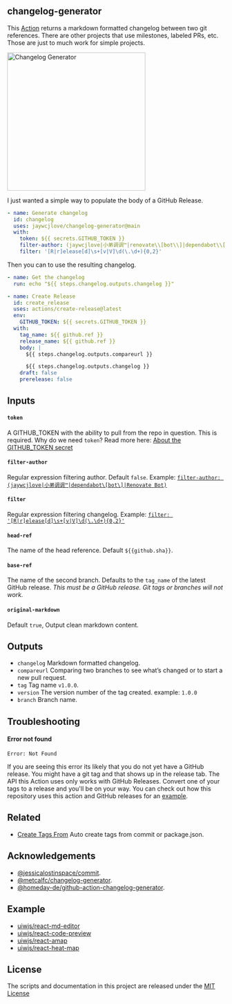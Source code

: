 changelog-generator
----

This [Action](https://github.com/actions) returns a markdown formatted changelog between two git references. There are other projects that use milestones, labeled PRs, etc. Those are just to much work for simple projects.

<a target="__blank" href="https://github.com/jaywcjlove/changelog-generator/releases">
  <img src="https://user-images.githubusercontent.com/1680273/103605228-53636b80-4f4e-11eb-9fa3-c53e7358f645.png" height="320" alt="Changelog Generator" />
</a>

I just wanted a simple way to populate the body of a GitHub Release.


```yml
- name: Generate changelog
  id: changelog
  uses: jaywcjlove/changelog-generator@main
  with:
    token: ${{ secrets.GITHUB_TOKEN }}
    filter-author: (jaywcjlove|小弟调调™|renovate\\[bot\\]|dependabot\\[bot\\]|Renovate Bot)
    filter: '[R|r]elease[d]\s+[v|V]\d(\.\d+){0,2}'
```

Then you can to use the resulting changelog.

```yml
- name: Get the changelog
  run: echo "${{ steps.changelog.outputs.changelog }}"

- name: Create Release
  id: create_release
  uses: actions/create-release@latest
  env:
    GITHUB_TOKEN: ${{ secrets.GITHUB_TOKEN }}
  with:
    tag_name: ${{ github.ref }}
    release_name: ${{ github.ref }}
    body: |
      ${{ steps.changelog.outputs.compareurl }}

      ${{ steps.changelog.outputs.changelog }}
    draft: false
    prerelease: false
```

## Inputs

#### `token`

A GITHUB_TOKEN with the ability to pull from the repo in question. This is required. Why do we need `token`? Read more here: [About the GITHUB_TOKEN secret](https://help.github.com/en/actions/automating-your-workflow-with-github-actions/authenticating-with-the-github_token#about-the-github_token-secret)

#### `filter-author`

Regular expression filtering author. Default `false`. Example: [`filter-author: (jaywcjlove|小弟调调™|dependabot\[bot\]|Renovate Bot)`](https://github.com/jaywcjlove/changelog-generator/blob/f48f63cdb5f3c5d8b6499c6d96e3450ee7bdb9f5/.github/workflows/changelog.yml#L17)

#### `filter`

Regular expression filtering changelog. Example: [`filter: '[R|r]elease[d]\s+[v|V]\d(\.\d+){0,2}'`](https://github.com/jaywcjlove/changelog-generator/blob/b372394a4e7265d4041c479b4d1f515a9c21ec37/.github/workflows/release.yml#L21)

#### `head-ref`

The name of the head reference. Default `${{github.sha}}`.

#### `base-ref`

The name of the second branch. Defaults to the `tag_name` of the latest GitHub release. *This must be a GitHub release. Git tags or branches will not work.*

#### `original-markdown`

Default `true`, Output clean markdown content.

## Outputs

- `changelog` Markdown formatted changelog.
- `compareurl` Comparing two branches to see what’s changed or to start a new pull request.
- `tag` Tag name `v1.0.0`.
- `version` The version number of the tag created. example: `1.0.0`
- `branch` Branch name.

## Troubleshooting

#### Error not found

```
Error: Not Found
```

If you are seeing this error its likely that you do not yet have a GitHub release. You might have a git tag and that shows up in the release tab. The
API this Action uses only works with GitHub Releases. Convert one of your tags to a release and you'll be on your way. You can check out how this
repository uses this action and GitHub releases for an [example](https://github.com/jaywcjlove/changelog-generator/blob/600f36ff605c63a74a264ab324247f0c392bf7a2/.github/workflows/changelog.yml#L12-L18).

## Related

- [Create Tags From](https://github.com/jaywcjlove/create-tag-action) Auto create tags from commit or package.json.

## Acknowledgements

- [@jessicalostinspace/commit](https://github.com/jessicalostinspace/commit-difference-action).
- [@metcalfc/changelog-generator](https://github.com/metcalfc/changelog-generator).
- [@homeday-de/github-action-changelog-generator](https://github.com/homeday-de/github-action-changelog-generator).

## Example

- [uiwjs/react-md-editor](https://github.com/uiwjs/react-md-editor/blob/e3293bca45bff08110ef5e9119d907db2ec95baa/.github/workflows/ci.yml#L30-L37)
- [uiwjs/react-code-preview](https://github.com/uiwjs/react-code-preview/blob/fb9829440a21fddbb57100db62ae113be3c01161/.github/workflows/ci.yml#L42-L50)
- [uiwjs/react-amap](https://github.com/uiwjs/react-amap/blob/550599511bdf42260580fad380c4c9741142e572/.github/workflows/ci.yml#L29-L36)
- [uiwjs/react-heat-map](https://github.com/uiwjs/react-heat-map/blob/f828826111dc6d79249fdd106648d835ae8e47ba/.github/workflows/ci.yml#L29-L36)

## License

The scripts and documentation in this project are released under the [MIT License](./LICENSE)
